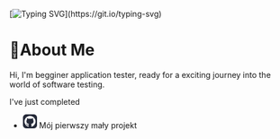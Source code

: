 [![Typing SVG](https://readme-typing-svg.demolab.com?font=Fira+Code&pause=1000&color=F73411&center=true&random=false&width=435&lines=Hello+There+%F0%9F%91%8B;I'm+Patryk+Radomyski;Junior+QA+Engineer!)](https://git.io/typing-svg)

<h1>🔎About Me</h1>
<p>Hi, I'm begginer application tester, ready for a exciting journey into the world of software testing. </p>
<p>I've just completed </p>

<ul>
<li><a href="https://github.com/PatrykRA/MyFirstProject"> <img src="https://github.com/tandpfun/skill-icons/blob/main/icons/Github-Dark.svg" width=25 ></a>  Mój pierwszy mały projekt </li>
</ul>
